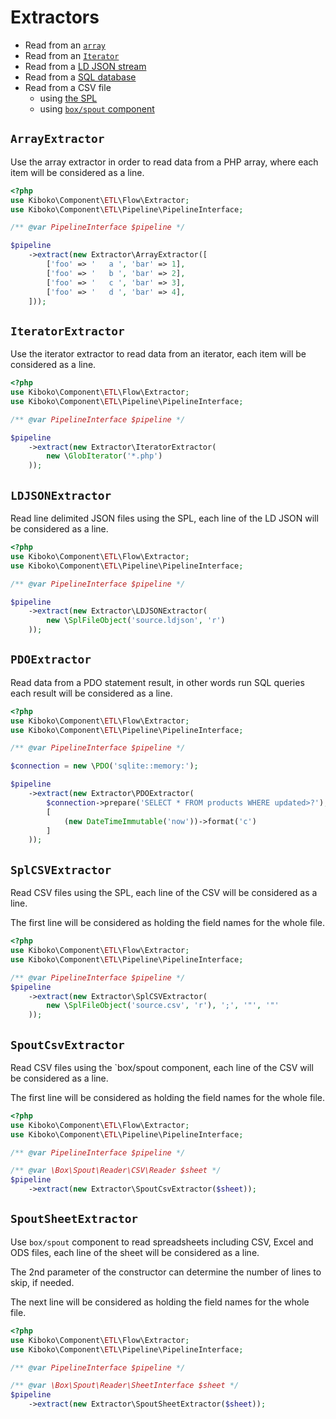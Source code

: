 Extractors
==========

* Read from an [`array`](#arrayextractor)
* Read from an [`Iterator`](#iteratorextractor)
* Read from a [LD JSON stream](#ldjsonextractor)
* Read from a [SQL database](#pdoextractor)
* Read from a CSV file
  * using [the SPL](#splcsvextractor)
  * using [`box/spout` component](#spoutcsvextractor)

`ArrayExtractor`
----------------

Use the array extractor in order to read data from a PHP array, 
where each item will be considered as a line.

```php
<?php
use Kiboko\Component\ETL\Flow\Extractor;
use Kiboko\Component\ETL\Pipeline\PipelineInterface;

/** @var PipelineInterface $pipeline */

$pipeline
    ->extract(new Extractor\ArrayExtractor([
        ['foo' => '   a ', 'bar' => 1],
        ['foo' => '   b ', 'bar' => 2],
        ['foo' => '   c ', 'bar' => 3],
        ['foo' => '   d ', 'bar' => 4],
    ]));
```

`IteratorExtractor`
-------------------

Use the iterator extractor to read data from an iterator,
each item will be considered as a line.

```php
<?php
use Kiboko\Component\ETL\Flow\Extractor;
use Kiboko\Component\ETL\Pipeline\PipelineInterface;

/** @var PipelineInterface $pipeline */

$pipeline
    ->extract(new Extractor\IteratorExtractor(
        new \GlobIterator('*.php')
    ));
```

`LDJSONExtractor`
-----------------

Read line delimited JSON files using the SPL,
each line of the LD JSON will be considered as a line.

```php
<?php
use Kiboko\Component\ETL\Flow\Extractor;
use Kiboko\Component\ETL\Pipeline\PipelineInterface;

/** @var PipelineInterface $pipeline */

$pipeline
    ->extract(new Extractor\LDJSONExtractor(
        new \SplFileObject('source.ldjson', 'r')
    ));
```

`PDOExtractor`
--------------

Read data from a PDO statement result,
in other words run SQL queries each result will be considered as a line.

```php
<?php
use Kiboko\Component\ETL\Flow\Extractor;
use Kiboko\Component\ETL\Pipeline\PipelineInterface;

/** @var PipelineInterface $pipeline */

$connection = new \PDO('sqlite::memory:');

$pipeline
    ->extract(new Extractor\PDOExtractor(
        $connection->prepare('SELECT * FROM products WHERE updated>?'),
        [
            (new DateTimeImmutable('now'))->format('c')
        ]
    ));
```

`SplCSVExtractor`
-----------------

Read CSV files using the SPL,
each line of the CSV will be considered as a line.

The first line will be considered as holding the field names for the whole file.

```php
<?php
use Kiboko\Component\ETL\Flow\Extractor;
use Kiboko\Component\ETL\Pipeline\PipelineInterface;

/** @var PipelineInterface $pipeline */
$pipeline
    ->extract(new Extractor\SplCSVExtractor(
        new \SplFileObject('source.csv', 'r'), ';', '"', '"'
    ));
```

`SpoutCsvExtractor`
-------------------

Read CSV files using the `box/spout component,
each line of the CSV will be considered as a line.

The first line will be considered as holding the field names for the whole file.

```php
<?php
use Kiboko\Component\ETL\Flow\Extractor;
use Kiboko\Component\ETL\Pipeline\PipelineInterface;

/** @var PipelineInterface $pipeline */

/** @var \Box\Spout\Reader\CSV\Reader $sheet */
$pipeline
    ->extract(new Extractor\SpoutCsvExtractor($sheet));
```

`SpoutSheetExtractor`
---------------------

Use `box/spout` component to read spreadsheets including CSV, Excel and ODS files,
each line of the sheet will be considered as a line.

The 2nd parameter of the constructor can determine the number of lines to skip, if needed.

The next line will be considered as holding the field names for the whole file.

```php
<?php
use Kiboko\Component\ETL\Flow\Extractor;
use Kiboko\Component\ETL\Pipeline\PipelineInterface;

/** @var PipelineInterface $pipeline */

/** @var \Box\Spout\Reader\SheetInterface $sheet */
$pipeline
    ->extract(new Extractor\SpoutSheetExtractor($sheet));
```
